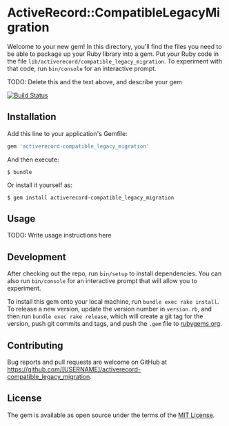# ActiveRecord::CompatibleLegacyMigration

Welcome to your new gem! In this directory, you'll find the files you need to be able to package up your Ruby library into a gem. Put your Ruby code in the file `lib/activerecord/compatible_legacy_migration`. To experiment with that code, run `bin/console` for an interactive prompt.

TODO: Delete this and the text above, and describe your gem

[![Build Status](https://travis-ci.org/sue445/activerecord-compatible_legacy_migration.svg?branch=master)](https://travis-ci.org/sue445/activerecord-compatible_legacy_migration)

## Installation

Add this line to your application's Gemfile:

```ruby
gem 'activerecord-compatible_legacy_migration'
```

And then execute:

    $ bundle

Or install it yourself as:

    $ gem install activerecord-compatible_legacy_migration

## Usage

TODO: Write usage instructions here

## Development

After checking out the repo, run `bin/setup` to install dependencies. You can also run `bin/console` for an interactive prompt that will allow you to experiment.

To install this gem onto your local machine, run `bundle exec rake install`. To release a new version, update the version number in `version.rb`, and then run `bundle exec rake release`, which will create a git tag for the version, push git commits and tags, and push the `.gem` file to [rubygems.org](https://rubygems.org).

## Contributing

Bug reports and pull requests are welcome on GitHub at https://github.com/[USERNAME]/activerecord-compatible_legacy_migration.


## License

The gem is available as open source under the terms of the [MIT License](http://opensource.org/licenses/MIT).

